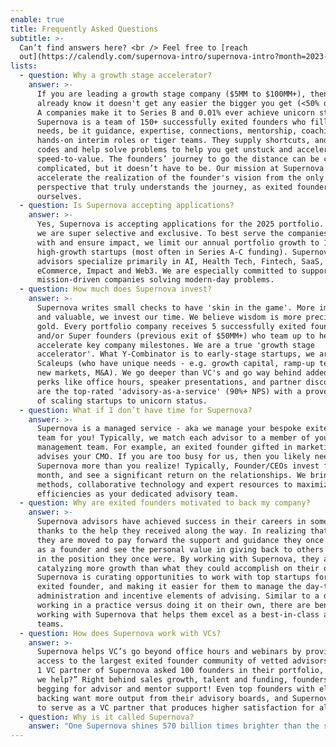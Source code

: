 ```yaml
---
enable: true
title: Frequently Asked Questions
subtitle: >-
  Can’t find answers here? <br /> Feel free to [reach
  out](https://calendly.com/supernova-intro/supernova-intro?month=2023-05).
lists:
  - question: Why a growth stage accelerator?
    answer: >-
      If you are leading a growth stage company ($5MM to $100MM+), then you
      already know it doesn't get any easier the bigger you get (<50% of Series
      A companies make it to Series B and 0.01% ever achieve unicorn status).
      Supernova is a team of 150+ successfully exited founders who fill specific
      needs, be it guidance, expertise, connections, mentorship, coaching and
      hands-on interim roles or tiger teams. They supply shortcuts, and cheat
      codes and help solve problems to help you get unstuck and accelerate
      speed-to-value. The founders’ journey to go the distance can be crazy
      complicated, but it doesn’t have to be. Our mission at Supernova is to
      accelerate the realization of the founder's vision from the only
      perspective that truly understands the journey, as exited founders
      ourselves. 
  - question: Is Supernova accepting applications?
    answer: >-
      Yes, Supernova is accepting applications for the 2025 portfolio. However,
      we are super selective and exclusive. To best serve the companies we work
      with and ensure impact, we limit our annual portfolio growth to 12
      high-growth startups (most often in Series A-C funding). Supernova
      advisors specialize primarily in AI, Health Tech, Fintech, SaaS,
      eCommerce, Impact and Web3. We are especially committed to supporting
      mission-driven companies solving modern-day problems.
  - question: How much does Supernova invest?
    answer: >-
      Supernova writes small checks to have 'skin in the game'. More importantly
      and valuable, we invest our time. We believe wisdom is more precious than
      gold. Every portfolio company receives 5 successfully exited founders
      and/or Super founders (previous exit of $50MM+) who team up to help
      accelerate key company milestones. We are a true 'growth stage
      accelerator'. What Y-Combinator is to early-stage startups, we are to
      Scaleups (who have unique needs - e.g. growth capital, ramp-up teams, win
      new markets, M&A). We go deeper than VC's and go way behind added-value
      perks like office hours, speaker presentations, and partner discounts. We
      are the top-rated 'advisory-as-a-service' (90%+ NPS) with a proven record
      of scaling startups to unicorn status. 
  - question: What if I don’t have time for Supernova?
    answer: >-
      Supernova is a managed service - aka we manage your bespoke exited founder
      team for you! Typically, we match each advisor to a member of your C-level
      management team. For example, an exited founder gifted in marketing
      advises your CMO. If you are too busy for us, then you likely need
      Supernova more than you realize! Typically, Founder/CEOs invest five a
      month, and see a significant return on the relationships. We bring proven
      methods, collaborative technology and expert resources to maximize shared
      efficiencies as your dedicated advisory team.
  - question: Why are exited founders motivated to back my company?
    answer: >-
      Supernova advisors have achieved success in their careers in some part
      thanks to the help they received along the way. In realizing that success,
      they are moved to pay forward the support and guidance they once received
      as a founder and see the personal value in giving back to others that are
      in the position they once were. By working with Supernova, they are
      catalyzing more growth than what they could accomplish on their own.
      Supernova is curating opportunities to work with top startups for the
      exited founder, and making it easier for them to manage the day-to-day
      administration and incentive elements of advising. Similar to a doctor
      working in a practice versus doing it on their own, there are benefits to
      working with Supernova that helps them excel as a best-in-class advisory
      teams.
  - question: How does Supernova work with VCs?
    answer: >-
      Supernova helps VC’s go beyond office hours and webinars by providing
      access to the largest exited founder community of vetted advisors. A Tier
      1 VC partner of Supernova asked 100 founders in their portfolio, “How can
      we help?” Right behind sales growth, talent and funding, founders are
      begging for advisor and mentor support! Even top founders with elite VC
      backing want more output from their advisory boards, and Supernova is able
      to serve as a VC partner that produces higher satisfaction for all.
  - question: Why is it called Supernova?
    answer: "One Supernova shines 570 billion times brighter than the sun. One sun sustains all life on planet earth. We believe it’s time for solo stars (founders) to combine their life force energy and shine brighter together. By serving as spokes on one founder flywheel, we move energy more powerfully and efficiently through startups and their ecosystems. We exist to unify our superpowers as quantum creators and play as one all-star team for venture humanity.\U0001F31F"
---
```


